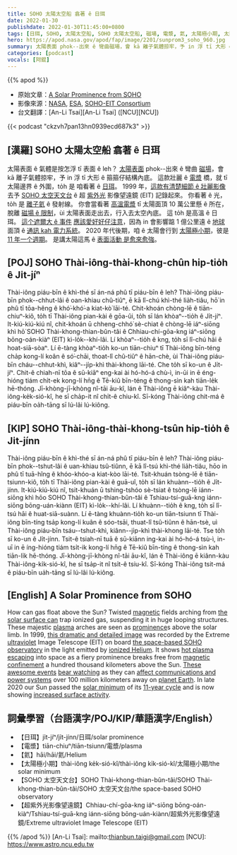 ```yaml
---
title: SOHO 太陽太空船 翕著 ê 日珥
date: 2022-01-30
publishdate: 2022-01-30T11:45:00+0800
tags: [日珥, SOHO, 太陽太空船, SOHO 太陽太空船, 磁場, 電漿, 氦, 太陽極小期, 太陽]
hero: https://apod.nasa.gov/apod/fap/image/2201/sunprom3_soho_960.jpg
summary: 太陽表面 phok--出來 ê 彎曲磁場，會 kā 離子氣體掠牢，予 in 浮 tī 大形 ê 箍箍仔結構內底。
categories: [podcast]
vocals: [阿錕]
---
```


{{% apod %}}

- 原始文章：[A Solar Prominence from SOHO](https://apod.nasa.gov/apod/ap220130.html)
- 影像來源：[NASA](https://www.nasa.gov/), [ESA](https://www.esa.int/), [SOHO-EIT Consortium](https://umbra.nascom.nasa.gov/eit/)
- 台文翻譯：[An-Li Tsai][An-Li Tsai] ([NCU][NCU])

{{< podcast "ckzvh7pan13hn0939ecd687k3" >}}

## [漢羅] SOHO 太陽太空船 翕著 ê 日珥
太陽表面 ê 氣體是按怎浮 tī 表面 ê leh？
[太陽表面][the solar surface can] phok--出來 ê 彎曲 [磁場][magnetic]，會 kā 離子氣體掠牢，予 in 浮 tī 大形 ê 箍箍仔結構內底。
這款壯麗 ê [電漿][plasma] 橋，就 tī 太陽邊界 ê 外圍，to̍h 是 咱看著 ê [日珥][prominence]。
1999 年，[這款有清楚細節 ê 壯麗影像][this dramatic and detailed image] 去予 [SOHO 太空天文台][the space-based SOHO observatory] ê 超 [紫外光][ultraviolet] 影像望遠鏡 (EIT) 記錄起來。
你看著 ê 光，to̍h 是 [離子氦][ionized Helium] ê 發射線。
你會當看著 [高溫電漿][hot plasma escaping] tī 太陽面頂 10 萬公里懸 ê 所在，脫離 [磁場 ê 限制][magnetic confinement]，ùi 太陽表面走出去，行入去太空內底。
這 to̍h 是高溫 ê 日珥。
[這个遮爾大 ê 事件][These awesome events] [應該愛好好仔注意][bear watching]，因為 in 會影響踮 1 億公里遠 ê [地球][planet Earth] 面頂 ê [通訊 kah 電力系統][affect communications and power systems]。
2020 年代後期，咱 ê 太陽會行到 [太陽極小期][solar minimum]，彼是 [11 年一个週期][11-year cycle]。
是講太陽這馬 ê [表面活動 是愈來愈強][increased surface activity]。


## [POJ] SOHO Thài-iông-thài-khong-chûn hip-tio̍h ê Ji̍t-jíⁿ
Thài-iông piáu-bīn ê khì-thé sī án-ná phû tī piáu-bīn ê leh?
Thài-iông piáu-bīn phok--chhut-lâi ê oan-khiau chû-tiûⁿ, ē kā lî-chú khì-thé lia̍h-tiâu, hō͘ in phû tī tōa-hêng ê khó͘-khó͘-a kiat-kò͘ lāi-té.
Chit-khoán chòng-lē ê tiān-chiuⁿ-kiô, to̍h tī Thài-iông pian-kài ê gōa-ûi, to̍h sī lán khòaⁿ--tio̍h ê Ji̍t-jíⁿ.
It-kiú-kiú-kiú nî, chit-khoán ū chheng-chhó͘ sè-chiat ê chòng-lē iáⁿ-siōng khì hō͘ SOHO Thài-khong-thian-bûn-tâi ê Chhiau-chí-gōa-kng iáⁿ-siōng bōng-oán-kiàⁿ (EIT) kì-lo̍k--khí-lâi.
Lí khòaⁿ--tio̍h ê kng, to̍h sī lî-chú hāi ê hoat-siā-sòaⁿ.
Lí ē-tàng khòaⁿ-tio̍h ko-un tiān-chiuⁿ tī Thài-iông bīn-téng cha̍p kong-lí koân ê só͘-chāi, thoat-lî chû-tiûⁿ ê hān-chè, ùi Thài-iông piáu-bīn cháu--chhut-khì, kiâⁿ--ji̍p-khì thài-khong lāi-té.
Che to̍h sī ko-un ê Ji̍t-jíⁿ.
Chit-ê chiah-nī tōa ê sū-kiāⁿ eng-kai ài hó-hó-á chù-ì, in-ūi in ē éng-hióng tiám chi̍t-ek kong-lí hn̄g ê Tē-kiû bīn-téng ê thong-sìn kah tiān-le̍k hē-thóng.
Jī-khòng-jī-khòng nî-tāi āu-kî, lán ê Thài-iông ē kiâⁿ-kàu Thài-iông-ke̍k-sió-kî, he sī cha̍p-it nî chi̍t-ê chiu-kî.
Sī-kóng Thài-iông chit-má ê piáu-bīn oa̍h-tāng sī lú-lâi lú-kiông.

## [KIP] SOHO Thài-iông-thài-khong-tsûn hip-tio̍h ê Ji̍t-jínn
Thài-iông piáu-bīn ê khì-thé sī án-ná phû tī piáu-bīn ê leh?
Thài-iông piáu-bīn phok--tshut-lâi ê uan-khiau tsû-tiûnn, ē kā lî-tsú khì-thé lia̍h-tiâu, hōo in phû tī tuā-hîng ê khóo-khóo-a kiat-kòo lāi-té.
Tsit-khuán tsòng-lē ê tiān-tsiunn-kiô, to̍h tī Thài-iông pian-kài ê guā-uî, to̍h sī lán khuànn--tio̍h ê Ji̍t-jínn.
It-kiú-kiú-kiú nî, tsit-khuán ū tshing-tshóo sè-tsiat ê tsòng-lē iánn-siōng khì hōo SOHO Thài-khong-thian-bûn-tâi ê Tshiau-tsí-guā-kng iánn-siōng bōng-uán-kiànn (EIT) kì-lo̍k--khí-lâi.
Lí khuànn--tio̍h ê kng, to̍h sī lî-tsú hāi ê huat-siā-suànn.
Lí ē-tàng khuànn-tio̍h ko-un tiān-tsiunn tī Thài-iông bīn-tíng tsa̍p kong-lí kuân ê sóo-tsāi, thuat-lî tsû-tiûnn ê hān-tsè, uì Thài-iông piáu-bīn tsáu--tshut-khì, kiânn--ji̍p-khì thài-khong lāi-té.
Tse to̍h sī ko-un ê Ji̍t-jínn.
Tsit-ê tsiah-nī tuā ê sū-kiānn ing-kai ài hó-hó-á tsù-ì, in-uī in ē íng-hióng tiám tsi̍t-ik kong-lí hn̄g ê Tē-kiû bīn-tíng ê thong-sìn kah tiān-li̍k hē-thóng.
Jī-khòng-jī-khòng nî-tāi āu-kî, lán ê Thài-iông ē kiânn-kàu Thài-iông-ki̍k-sió-kî, he sī tsa̍p-it nî tsi̍t-ê tsiu-kî.
Sī-kóng Thài-iông tsit-má ê piáu-bīn ua̍h-tāng sī lú-lâi lú-kiông.

## [English] A Solar Prominence from SOHO
How can gas float above the Sun?
Twisted [magnetic][magnetic] fields arching from [the solar surface can][the solar surface can] trap ionized gas, suspending it in huge looping structures.
These majestic [plasma][plasma] arches are seen as [prominence][prominence]s above the solar limb.
In 1999, [this dramatic and detailed image][this dramatic and detailed image] was recorded by the Extreme [ultraviolet][ultraviolet] Image Telescope (EIT) on board [the space-based SOHO observatory][the space-based SOHO observatory] in the light emitted by [ionized Helium][ionized Helium].
It shows [hot plasma escaping][hot plasma escaping] into space as a fiery prominence breaks free from [magnetic confinement][magnetic confinement] a hundred thousand kilometers above the Sun.
[These awesome events][These awesome events] [bear watching][bear watching] as they can [affect communications and power systems][affect communications and power systems] over 100 million kilometers away on [planet Earth][planet Earth].
In late 2020 our Sun passed the [solar minimum][solar minimum] of its [11-year cycle][11-year cycle] and is now showing [increased surface activity][increased surface activity].

## 詞彙學習（台語漢字/POJ/KIP/華語漢字/English）
- 【日珥】ji̍t-jíⁿ/ji̍t-jínn/日珥/solar prominence
- 【電漿】tiān-chiuⁿ/tiān-tsiunn/電漿/plasma
- 【氦】hāi/hāi/氦/Helium
- 【太陽極小期】thài-iông ke̍k-sió-kî/thài-iông ki̍k-sió-kî/太陽極小期/the solar minimum
- 【SOHO 太空天文台】SOHO Thài-khong-thian-bûn-tâi/SOHO Thài-khong-thian-bûn-tâi/SOHO 太空天文台/the space-based SOHO observatory
- 【超紫外光影像望遠鏡】Chhiau-chí-gōa-kng iáⁿ-siōng bōng-oán-kiàⁿ/Tshiau-tsí-guā-kng iánn-siōng bōng-uán-kiànn/超紫外光影像望遠鏡/Extreme ultraviolet Image Telescope (EIT)

{{% /apod %}}
[An-Li Tsai]: mailto:thianbun.taigi@gmail.com
[NCU]: https://www.astro.ncu.edu.tw

[magnetic]:https://apod.nasa.gov/apod/ap971106.html
[the solar surface can]:http://hesperia.gsfc.nasa.gov/~knisely/course_development.html
[plasma]:https://science.nasa.gov/science-news/science-at-nasa/1999/ast07sep99_1
[prominence]:https://en.wikipedia.org/wiki/Solar_prominence
[this dramatic and detailed image]:http://sohowww.nascom.nasa.gov/gallery/images/superprom.html
[ultraviolet]:https://science.nasa.gov/ems/10_ultravioletwaves
[the space-based SOHO observatory]:https://sohowww.nascom.nasa.gov/about/about.html
[ionized Helium]:https://apod.nasa.gov/apod/ap960520.html
[hot plasma escaping]:https://youtu.be/6qMMlmoz5O8?t=125
[magnetic confinement]:https://en.wikipedia.org/wiki/Coronal_mass_ejection
[These awesome events]:https://apod.nasa.gov/apod/ap081004.html
[bear watching]:https://apod.nasa.gov/apod/ap190526.html
[affect communications and power systems]:https://www.nasa.gov/topics/earth/features/sun_darkness.html
[planet Earth]:https://apod.nasa.gov/apod/ap070325.html
[solar minimum]:https://www.nasa.gov/mission_pages/sunearth/news/solarmin-max.html
[11-year cycle]:https://scijinks.gov/solar-cycle/
[increased surface activity]:https://www.swpc.noaa.gov/products/solar-cycle-progression
